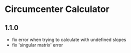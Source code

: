 # Circumcenter Calculator

## 1.1.0

  * fix error when trying to calculate with undefined slopes
  * fix 'singular matrix' error